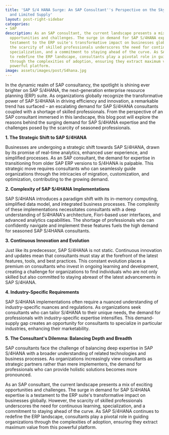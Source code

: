 ```yaml
---
title: 'SAP S/4 HANA Surge: An SAP Consultant''s Perspective on the Skyrocketing Demand
  and Limited Supply'
layout: post-right-sidebar
categories:
- SAP
description: As an SAP consultant, the current landscape presents a mix of exciting
  opportunities and challenges. The surge in demand for SAP S/4HANA expertise is a
  testament to the ERP suite's transformative impact on businesses globally. However,
  the scarcity of skilled professionals underscores the need for continuous learning,
  specialization, and a commitment to staying ahead of the curve. As SAP S/4HANA continues
  to redefine the ERP landscape, consultants play a pivotal role in guiding organizations
  through the complexities of adoption, ensuring they extract maximum value from this
  powerful platform.
image: assets/images/post/S4hana.jpg
---
```


In the dynamic realm of SAP consultancy, the spotlight is shining ever brighter on SAP S/4HANA, the next-generation enterprise resource planning (ERP) suite. As organizations globally recognize the transformative power of SAP S/4HANA in driving efficiency and innovation, a remarkable trend has surfaced – an escalating demand for SAP S/4HANA consultants coupled with a shortage of skilled professionals. From the perspective of an SAP consultant immersed in this landscape, this blog post will explore the reasons behind the surging demand for SAP S/4HANA expertise and the challenges posed by the scarcity of seasoned professionals.

**1. The Strategic Shift to SAP S/4HANA**

Businesses are undergoing a strategic shift towards SAP S/4HANA, drawn by its promise of real-time analytics, enhanced user experience, and simplified processes. As an SAP consultant, the demand for expertise in transitioning from older SAP ERP versions to S/4HANA is palpable. This strategic move requires consultants who can seamlessly guide organizations through the intricacies of migration, customization, and optimization, contributing to the growing demand.

**2. Complexity of SAP S/4HANA Implementations**

SAP S/4HANA introduces a paradigm shift with its in-memory computing, simplified data model, and integrated business processes. The complexity of these implementations necessitates consultants with a deep understanding of S/4HANA's architecture, Fiori-based user interfaces, and advanced analytics capabilities. The shortage of professionals who can confidently navigate and implement these features fuels the high demand for seasoned SAP S/4HANA consultants.

**3. Continuous Innovation and Evolution**

Just like its predecessor, SAP S/4HANA is not static. Continuous innovation and updates mean that consultants must stay at the forefront of the latest features, tools, and best practices. This constant evolution places a premium on consultants who invest in ongoing learning and development, creating a challenge for organizations to find individuals who are not only skilled but also committed to staying abreast of the latest advancements in SAP S/4HANA.

**4. Industry-Specific Requirements**

SAP S/4HANA implementations often require a nuanced understanding of industry-specific nuances and regulations. As organizations seek consultants who can tailor S/4HANA to their unique needs, the demand for professionals with industry-specific expertise intensifies. This demand-supply gap creates an opportunity for consultants to specialize in particular industries, enhancing their marketability.

**5. The Consultant's Dilemma: Balancing Depth and Breadth**

SAP consultants face the challenge of balancing deep expertise in SAP S/4HANA with a broader understanding of related technologies and business processes. As organizations increasingly view consultants as strategic partners rather than mere implementers, the demand for professionals who can provide holistic solutions becomes more pronounced.


As an SAP consultant, the current landscape presents a mix of exciting opportunities and challenges. The surge in demand for SAP S/4HANA expertise is a testament to the ERP suite's transformative impact on businesses globally. However, the scarcity of skilled professionals underscores the need for continuous learning, specialization, and a commitment to staying ahead of the curve. As SAP S/4HANA continues to redefine the ERP landscape, consultants play a pivotal role in guiding organizations through the complexities of adoption, ensuring they extract maximum value from this powerful platform.
